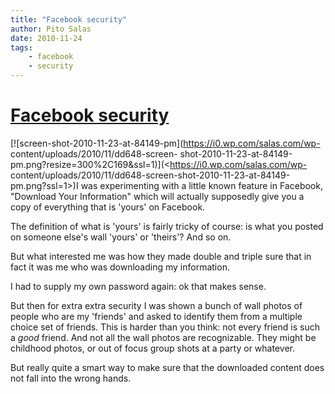 ```yaml
---
title: "Facebook security"
author: Pito Salas
date: 2010-11-24
tags:
    - facebook
    - security
---
```

# [Facebook security](None)




[![screen-shot-2010-11-23-at-84149-pm](https://i0.wp.com/salas.com/wp-
content/uploads/2010/11/dd648-screen-
shot-2010-11-23-at-84149-pm.png?resize=300%2C169&ssl=1)](<https://i0.wp.com/salas.com/wp-
content/uploads/2010/11/dd648-screen-shot-2010-11-23-at-84149-pm.png?ssl=1>)I
was experimenting with a little known feature in Facebook, "Download Your
Information" which will actually supposedly give you a copy of everything that
is 'yours' on Facebook.

The definition of what is 'yours' is fairly tricky of course: is what you
posted on someone else's wall 'yours' or 'theirs'? And so on.

But what interested me was how they made double and triple sure that in fact
it was me who was downloading my information.

I had to supply my own password again: ok that makes sense.

But then for extra extra security I was shown a bunch of wall photos of people
who are my 'friends' and asked to identify them from a multiple choice set of
friends. This is harder than you think: not every friend is such a _good_
friend. And not all the wall photos are recognizable. They might be childhood
photos, or out of focus group shots at a party or whatever.

But really quite a smart way to make sure that the downloaded content does not
fall into the wrong hands.


